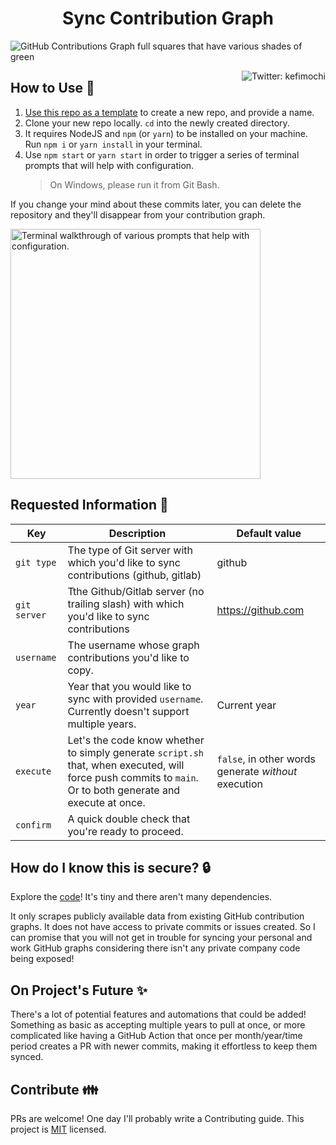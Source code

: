 <h1 align="center">
  Sync Contribution Graph
</h1>

![GitHub Contributions Graph full squares that have various shades of green](img/cover-photo.png)

<a href="https://twitter.com/kefimochi" align="right">
    <img alt="Twitter: kefimochi" src="https://img.shields.io/twitter/follow/kefimochi.svg?style=social" target="_blank" align="right" />
</a>

## How to Use 🚀

1. [Use this repo as a template](https://github.com/kefimochi/sync-contribution-graph/generate) to create a new repo, and provide a name.
2. Clone your new repo locally.  `cd` into the newly created directory.
3. It requires NodeJS and `npm` (or `yarn`) to be installed on your machine. Run `npm i` or `yarn install` in your terminal.
4. Use `npm start` or `yarn start` in order to trigger a series of terminal prompts that will help with configuration.
   > On Windows, please run it from Git Bash.

If you change your mind about these commits later, you can delete the repository and they'll disappear from your contribution graph.

<img height="400px" width="auto" src="img/usage.gif" alt="Terminal walkthrough of various prompts that help with configuration." />

## Requested Information 🌳

| Key          | Description                                                                                                                                                 | Default value                                        |
|--------------|-------------------------------------------------------------------------------------------------------------------------------------------------------------|------------------------------------------------------|
| `git type`   | The type of Git server with which you'd like to sync contributions (github, gitlab)                                                                         | github                                               |
| `git server` | Tthe Github/Gitlab server (no trailing slash) with which you'd like to sync contributions                                                                   | https://github.com                                  |
| `username`   | The username whose graph contributions you'd like to copy.                                                                                                  |                                                      |
| `year`       | Year that you would like to sync with provided `username`. Currently doesn't support multiple years.                                                        | Current year                                         |
| `execute`    | Let's the code know whether to simply generate `script.sh` that, when executed, will force push commits to `main`. Or to both generate and execute at once. | `false`, in other words generate _without_ execution |
| `confirm`    | A quick double check that you're ready to proceed.                                                                                                          |

## How do I know this is secure? 🔒

Explore the [code](src/index.js)! It's tiny and there aren't many dependencies.

It only scrapes publicly available data from existing GitHub contribution graphs. It does not have access to private commits or issues created. So I can promise that you will not get in trouble for syncing your personal and work GitHub graphs considering there isn't any private company code being exposed!

## On Project's Future ✨

There's a lot of potential features and automations that could be added! Something as basic as accepting multiple years to pull at once, or more complicated like having a GitHub Action that once per month/year/time period creates a PR with newer commits, making it effortless to keep them synced.

## Contribute 👪

PRs are welcome! One day I'll probably write a Contributing guide. This project is [MIT](LICENSE) licensed.
